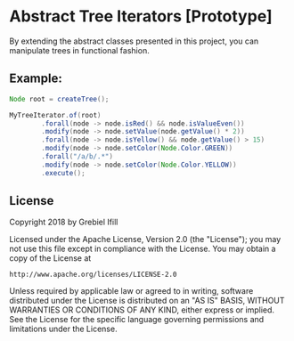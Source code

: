 # Abstract Tree Iterators [Prototype]

By extending the abstract classes presented in this project, you can manipulate trees in functional fashion.

## Example:

```java
Node root = createTree();

MyTreeIterator.of(root)
        .forall(node -> node.isRed() && node.isValueEven())
        .modify(node -> node.setValue(node.getValue() * 2))
        .forall(node -> node.isYellow() && node.getValue() > 15)
        .modify(node -> node.setColor(Node.Color.GREEN))
        .forall("/a/b/.*")
        .modify(node -> node.setColor(Node.Color.YELLOW))
        .execute();
``` 

## License

Copyright 2018 by Grebiel Ifill

Licensed under the Apache License, Version 2.0 (the "License");
you may not use this file except in compliance with the License.
You may obtain a copy of the License at

    http://www.apache.org/licenses/LICENSE-2.0

Unless required by applicable law or agreed to in writing, software
distributed under the License is distributed on an "AS IS" BASIS,
WITHOUT WARRANTIES OR CONDITIONS OF ANY KIND, either express or implied.
See the License for the specific language governing permissions and
limitations under the License.
